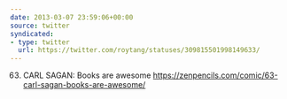 ```yaml
---
date: 2013-03-07 23:59:06+00:00
source: twitter
syndicated:
- type: twitter
  url: https://twitter.com/roytang/statuses/309815501998149633/
---
```


63. CARL SAGAN: Books are awesome  https://zenpencils.com/comic/63-carl-sagan-books-are-awesome/